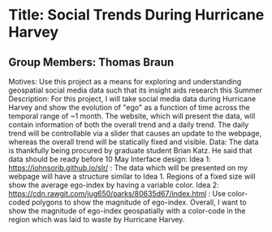 # Title: Social Trends During Hurricane Harvey
## Group Members: Thomas Braun
Motives: Use this project as a means for exploring and understanding geospatial social media data such that its insight aids research this Summer
Description: For this project, I will take social media data during Hurricane Harvey and show the evolution of "ego" as a function of time across the temporal range of ~1 month. The website, which will present the data, will contain information of both the overall trend and a daily trend. The daily trend will be controllable via a slider that causes an update to the webpage, whereas the overall trend will be statically fixed and visible. 
Data: The data is thankfully being procured by graduate student Brian Katz. He said that data should be ready before 10 May
Interface design: Idea 1: https://johnsorib.github.io/slr/ : The data which will be presented on my webpage will have a structure similar to Idea 1. Regions of a fixed size will show the average ego-index by having a variable color. Idea 2: https://cdn.rawgit.com/jug650/parks/80635d67/index.html : Use color-coded polygons to show the magnitude of ego-index. Overall, I want to show the magnitude of ego-index geospatially with a color-code in the region which was laid to waste by Hurricane Harvey.
